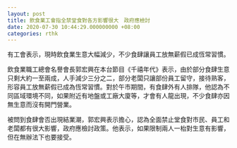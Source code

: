 ```yaml
---
layout: post
title: 飲食業工會指全禁堂食對各方影響很大　政府應檢討
date: 2020-07-30 10:44:29.000000000 +08:00
categories: rthk
---
```


有工會表示，現時飲食業生意大幅減少，不少食肆讓員工放無薪假已成恆常習慣。

飲食業職工總會名譽會長郭宏興在本台節目《千禧年代》表示，由於部分食肆生意只剩大約一至兩成，人手減少三分之二，部分老闆只讓部份員工留守，接待熟客，形容員工放無薪假已成為恆常習慣。對於午市期間，有食肆外有人排隊，他認為不同區域環境不同，如果附近有地盤或工廠大廈等，才會有人龍出現，不少食肆亦因無生意而沒有開門營業。

被問到食肆會否出現結業潮，郭宏興表示擔心，認為全面禁止堂食對巿民、員工和老闆都有很大影響，政府應檢討政策。他表示，如果限制兩人一枱對生意有影響，但在無辦法下也要接受。
